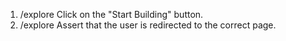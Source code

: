 1. /explore Click on the "Start Building" button.
2. /explore Assert that the user is redirected to the correct page.
